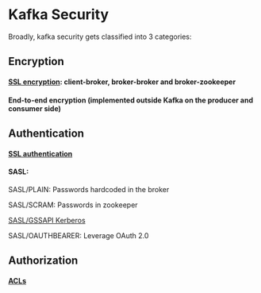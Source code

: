 # Kafka Security

Broadly, kafka security gets classified into 3 categories:

## Encryption

#### [SSL encryption](https://github.com/krunalvora/apachekafka101/tree/master/kafka-security/ssl): client-broker, broker-broker and broker-zookeeper
#### End-to-end encryption (implemented outside Kafka on the producer and consumer side)

## Authentication

#### [SSL authentication](https://github.com/krunalvora/apachekafka101/tree/master/kafka-security/ssl)

#### SASL:
  
  SASL/PLAIN: Passwords hardcoded in the broker
  
  SASL/SCRAM: Passwords in zookeeper
  
  [SASL/GSSAPI Kerberos](https://github.com/krunalvora/apachekafka101/tree/master/kafka-security/kerberos)
  
  SASL/OAUTHBEARER: Leverage OAuth 2.0  

## Authorization

#### [ACLs](https://github.com/krunalvora/apachekafka101/tree/master/kafka-security/acl)
